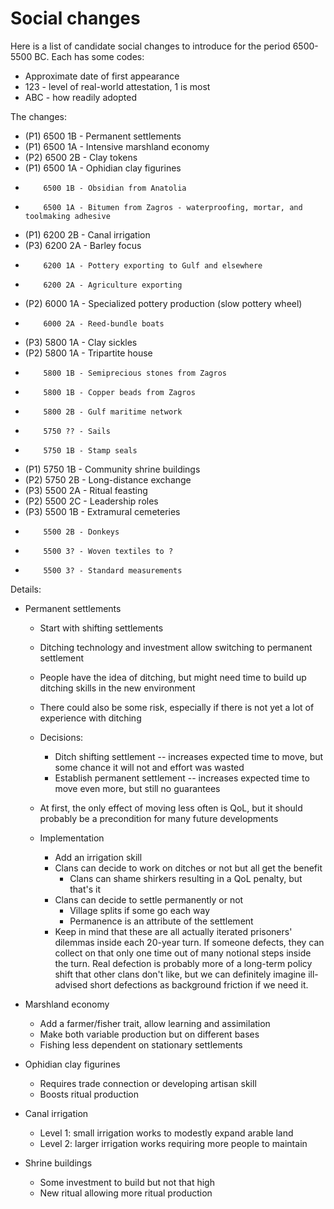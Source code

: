 # Social changes

Here is a list of candidate social changes to introduce for the
period 6500-5500 BC. Each has some codes:

*    Approximate date of first appearance
*    123 - level of real-world attestation, 1 is most
*    ABC - how readily adopted

The changes:

*    (P1) 6500 1B - Permanent settlements
*    (P1) 6500 1A - Intensive marshland economy
*    (P2) 6500 2B - Clay tokens
*    (P1) 6500 1A - Ophidian clay figurines
*         6500 1B - Obsidian from Anatolia
*         6500 1A - Bitumen from Zagros - waterproofing, mortar, and toolmaking adhesive
*    (P1) 6200 2B - Canal irrigation
*    (P3) 6200 2A - Barley focus
*         6200 1A - Pottery exporting to Gulf and elsewhere
*         6200 2A - Agriculture exporting
*    (P2) 6000 1A - Specialized pottery production (slow pottery wheel)
*         6000 2A - Reed-bundle boats 
*    (P3) 5800 1A - Clay sickles
*    (P2) 5800 1A - Tripartite house
*         5800 1B - Semiprecious stones from Zagros
*         5800 1B - Copper beads from Zagros
*         5800 2B - Gulf maritime network
*         5750 ?? - Sails
*         5750 1B - Stamp seals
*    (P1) 5750 1B - Community shrine buildings
*    (P2) 5750 2B - Long-distance exchange
*    (P3) 5500 2A - Ritual feasting
*    (P2) 5500 2C - Leadership roles
*    (P3) 5500 1B - Extramural cemeteries
*         5500 2B - Donkeys
*         5500 3? - Woven textiles to ?
*         5500 3? - Standard measurements

Details:

*   Permanent settlements

    *   Start with shifting settlements
    *   Ditching technology and investment allow switching to permanent settlement
    
    *   People have the idea of ditching, but might need time to build up ditching
        skills in the new environment
    *   There could also be some risk, especially if there is not yet a lot of
        experience with ditching
    *   Decisions:
        
        *   Ditch shifting settlement -- increases expected time to move, but some
            chance it will not and effort was wasted
        *   Establish permanent settlement -- increases expected time to move even
            more, but still no guarantees

    *   At first, the only effect of moving less often is QoL, but it should probably
        be a precondition for many future developments

    *   Implementation

        *   Add an irrigation skill
        *   Clans can decide to work on ditches or not but all get the benefit
            *   Clans can shame shirkers resulting in a QoL penalty, but that's it
        *   Clans can decide to settle permanently or not
            *   Village splits if some go each way
            *   Permanence is an attribute of the settlement
        *   Keep in mind that these are all actually iterated prisoners' dilemmas
            inside each 20-year turn. If someone defects, they can collect on that
            only one time out of many notional steps inside the turn. Real defection
            is probably more of a long-term policy shift that other clans don't like,
            but we can definitely imagine ill-advised short defections as background
            friction if we need it.

*   Marshland economy

    *   Add a farmer/fisher trait, allow learning and assimilation
    *   Make both variable production but on different bases
    *   Fishing less dependent on stationary settlements
     
*   Ophidian clay figurines

    *   Requires trade connection or developing artisan skill
    *   Boosts ritual production

*   Canal irrigation
    *   Level 1: small irrigation works to modestly expand arable land
    *   Level 2: larger irrigation works requiring more people to maintain

*   Shrine buildings

    *   Some investment to build but not that high
    *   New ritual allowing more ritual production
